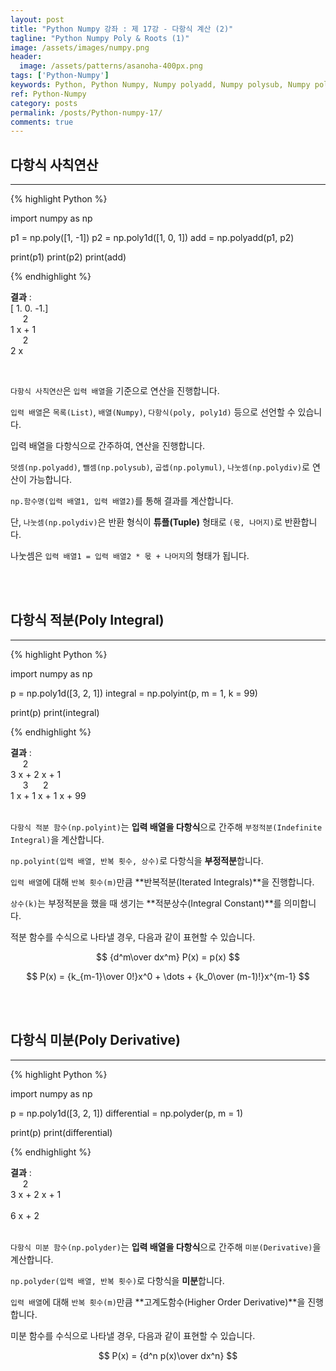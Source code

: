 ```yaml
---
layout: post
title: "Python Numpy 강좌 : 제 17강 - 다항식 계산 (2)"
tagline: "Python Numpy Poly & Roots (1)"
image: /assets/images/numpy.png
header:
  image: /assets/patterns/asanoha-400px.png
tags: ['Python-Numpy']
keywords: Python, Python Numpy, Numpy polyadd, Numpy polysub, Numpy polymul, Numpy polydiv
ref: Python-Numpy
category: posts
permalink: /posts/Python-numpy-17/
comments: true
---
```


## 다항식 사칙연산 ##
----------

{% highlight Python %}

import numpy as np

p1 = np.poly([1, -1])
p2 = np.poly1d([1, 0, 1])
add = np.polyadd(p1, p2)

print(p1)
print(p2)
print(add)

{% endhighlight %}

**결과**
:    
[ 1.  0. -1.]<br>
&nbsp;&nbsp;&nbsp;&nbsp;&nbsp;2<br>
1 x + 1<br>
&nbsp;&nbsp;&nbsp;&nbsp;&nbsp;2<br>
2 x<br>

<br>

`다항식 사칙연산`은 `입력 배열`을 기준으로 연산을 진행합니다.

`입력 배열`은 `목록(List)`, `배열(Numpy)`, `다항식(poly, poly1d)` 등으로 선언할 수 있습니다.

입력 배열을 다항식으로 간주하여, 연산을 진행합니다.

`덧셈(np.polyadd)`, `뺄셈(np.polysub)`, `곱셉(np.polymul)`, `나눗셈(np.polydiv)`로 연산이 가능합니다.

`np.함수명(입력 배열1, 입력 배열2)`를 통해 결과를 계산합니다.

단, `나눗셈(np.polydiv)`은 반환 형식이 **튜플(Tuple)** 형태로 `(몫, 나머지)`로 반환합니다.

나눗셈은 `입력 배열1 = 입력 배열2 * 몫 + 나머지`의 형태가 됩니다.

<br>
<br>

## 다항식 적분(Poly Integral) ##
----------

{% highlight Python %}

import numpy as np

p = np.poly1d([3, 2, 1])
integral = np.polyint(p, m = 1, k = 99)

print(p)
print(integral)

{% endhighlight %}

**결과**
:    
&nbsp;&nbsp;&nbsp;&nbsp;&nbsp;2<br>
3 x + 2 x + 1<br>
&nbsp;&nbsp;&nbsp;&nbsp;&nbsp;3&nbsp;&nbsp;&nbsp;&nbsp;&nbsp;&nbsp;2<br>
1 x + 1 x + 1 x + 99<br>
<br>

`다항식 적분 함수(np.polyint)`는 **입력 배열을 다항식**으로 간주해 `부정적분(Indefinite Integral)`을 계산합니다.

`np.polyint(입력 배열, 반복 횟수, 상수)`로 다항식을 **부정적분**합니다.

`입력 배열`에 대해 `반복 횟수(m)`만큼 **반복적분(Iterated Integrals)**을 진행합니다.

`상수(k)`는 부정적분을 했을 때 생기는 **적분상수(Integral Constant)**를 의미합니다.

적분 함수를 수식으로 나타낼 경우, 다음과 같이 표현할 수 있습니다.

$$ {d^m\over dx^m} P(x) = p(x) $$

$$ P(x) = {k_{m-1}\over 0!}x^0 + \dots + {k_0\over (m-1)!}x^{m-1} $$

<br>
<br>

## 다항식 미분(Poly Derivative) ##
----------

{% highlight Python %}

import numpy as np

p = np.poly1d([3, 2, 1])
differential = np.polyder(p, m = 1)

print(p)
print(differential)

{% endhighlight %}

**결과**
:    
&nbsp;&nbsp;&nbsp;&nbsp;&nbsp;2<br>
3 x + 2 x + 1<br>
<br>
6 x + 2<br>
<br>

`다항식 미분 함수(np.polyder)`는 **입력 배열을 다항식**으로 간주해 `미분(Derivative)`을 계산합니다.

`np.polyder(입력 배열, 반복 횟수)`로 다항식을 **미분**합니다.

`입력 배열`에 대해 `반복 횟수(m)`만큼 **고계도함수(Higher Order Derivative)**을 진행합니다.

미분 함수를 수식으로 나타낼 경우, 다음과 같이 표현할 수 있습니다.

$$ P(x) = {d^n p(x)\over dx^n} $$

<br>
<br>
